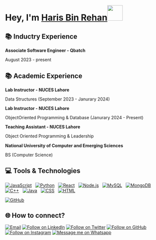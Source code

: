 <h1 align="left">Hey, I'm <a href="https://www.linkedin.com/in/harisbinrehan/">Haris Bin Rehan</a><img src="https://media.giphy.com/media/hvRJCLFzcasrR4ia7z/giphy.gif" width="50">

## 📚 Inductry Experience
<div style="line-height: 1.15">
    <b>Associate Software Engineer - Qbatch </b>
    <p>August 2023 - present</p>
</div>



## 📚 Academic Experience
<div style="line-height: 1.15">
    <b>Lab Instructor - NUCES Lahore </b>
    <p>Data Structures (September 2023 - Janurary 2024)</p>
</div>

<div style="line-height: 1.15">
    <b>Lab Instructor - NUCES Lahore </b>
    <p>ObjectOriented Programming & Database (Janurary 2024 - Present)</p>
</div>
<div style="line-height: 1.15">
    <b>Teaching Assistant - NUCES Lahore </b>
    <p>Object Oriented Programming & Leadership</p>
</div>

<div style="line-height: 1.15">
    <b>National University of Computer and Emerging Sciences</b>
    <p>BS (Computer Science)</p>
</div>





## 💻 Tools & Technologies

[![JavaScript](https://img.shields.io/badge/-JavaScript-05122A?style=flat&logo=javascript)](#)&nbsp;&nbsp;
[![Python](https://img.shields.io/badge/-Python-05122A?style=flat&logo=python)](#)&nbsp;&nbsp;
[![React](https://img.shields.io/badge/React-20232A?style=flat&logo=C%2B%2B)](#)&nbsp;&nbsp;
[![Node.js](https://img.shields.io/badge/Node.js-339933?style=flat&logo=C%2B%2B)](#)&nbsp;&nbsp;
[![MySQL](https://img.shields.io/badge/MySQL-005C84?style=flat&logo=C%2B%2B)](#)&nbsp;&nbsp;
[![MongoDB](https://img.shields.io/badge/MongoDB-4EA94B?style=flat&logo=C%2B%2B)](#)&nbsp;&nbsp;
[![C++](https://img.shields.io/badge/-C++-05122A?style=flat&logo=C%2B%2B)](#)&nbsp;&nbsp;
[![Java](https://img.shields.io/badge/-Java-05122A?style=flat&logo=java&logoColor=f89820)](#)&nbsp;&nbsp;
[![CSS](https://img.shields.io/badge/-CSS-05122A?style=flat&logo=CSS3&logoColor=1572B6)](#)&nbsp;&nbsp;
[![HTML](https://img.shields.io/badge/-HTML-05122A?style=flat&logo=HTML5)](#)&nbsp;&nbsp;
<!--[![Git](https://img.shields.io/badge/-Git-05122A?style=flat&logo=git)](#)&nbsp;&nbsp;-->
[![GitHub](https://img.shields.io/badge/-GitHub-05122A?style=flat&logo=github)](#)&nbsp;&nbsp;





<h2 align="left">🌐 How to connect?</h2>
<p align="left">
  <a href="mailto:harisbinrehan@gmail.com"><img title="Email" src="https://img.shields.io/badge/Gmail-D14836?style=for-the-badge&logo=gmail&logoColor=white"/></a>
  <a href="https://www.linkedin.com/in/harisbinrehan/"><img title="Follow on LinkedIn" src="https://img.shields.io/badge/LinkedIn-0077B5?style=for-the-badge&logo=linkedin&logoColor=white"/></a>
  <a href="https://twitter.com/harisbinrehan"><img title="Follow on Twitter" src="https://img.shields.io/badge/Twitter-1DA1F2?style=for-the-badge&logo=twitter&logoColor=white"/></a>
  <a href="https://github.com/harisbinrehan"><img title="Follow on GitHub" src="https://img.shields.io/badge/GitHub-100000?style=for-the-badge&logo=github&logoColor=white"/></a>
     <a href="https://www.instagram.com/harisbinrehan/"><img title="Follow on Instagram" src="https://img.shields.io/badge/Instagram-E4405F?style=for-the-badge&logo=instagram&logoColor=white"/></a>
  <a href="https://wa.me/qr/UZZMVOQHH24DL1"><img title="Message me on Whatsapp" src="https://img.shields.io/badge/WhatsApp-25D366?style=for-the-badge&logo=whatsapp&logoColor=white"/></a>
</p>
<!-- For differnt icons I found this very useful.(https://github.com/alexandresanlim/Badges4-README.md-Profile) -->
